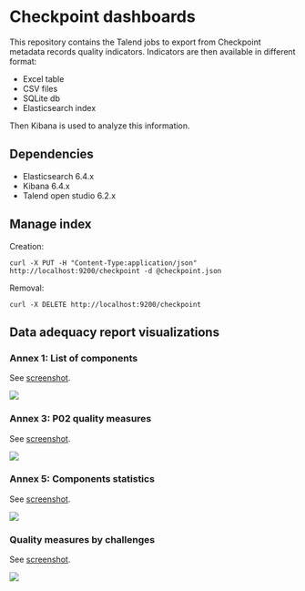 # Checkpoint dashboards

This repository contains the Talend jobs to export from Checkpoint metadata records quality indicators.
Indicators are then available in different format:
* Excel table
* CSV files
* SQLite db
* Elasticsearch index

Then Kibana is used to analyze this information.


## Dependencies

* Elasticsearch 6.4.x
* Kibana 6.4.x
* Talend open studio 6.2.x

## Manage index

Creation:
```
curl -X PUT -H "Content-Type:application/json" http://localhost:9200/checkpoint -d @checkpoint.json
```

Removal:
```
curl -X DELETE http://localhost:9200/checkpoint
```


## Data adequacy report visualizations

### Annex 1: List of components

See [screenshot](img/annex1-list-of-components.png).

![](img/annex1-list-of-components.png?raw=true)

### Annex 3: P02 quality measures


See [screenshot](img/annex2-p02-quality-measures.png).

![](img/annex2-p02-quality-measures.png?raw=true)

### Annex 5: Components statistics


See [screenshot](img/annex5-components-statistics.png).

![](img/annex5-components-statistics.png?raw=true)

### Quality measures by challenges

See [screenshot](img/quality-measures-by-challenges.png).


![](img/quality-measures-by-challenges.png?raw=true)



